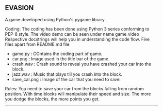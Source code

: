 
EVASION
------------------------------------------------------------------------------------------------------------------------------------------

A game developed using Python's pygame library.

Coding:
The coding has been done using Python 3 series conforming to PEP-8 style.
The video demo can be seen under name game_video
Respective docstrings will help you in understanding the code flow.
Five files apart from README.md file
   - game.py : COntains the coding part of game.
   - car.png : Image used in the title bar of the game.
   - crash.wav : Crash sound to reveal you have crashed your car into the block.
   - jazz.wav : Music that plays till you crash into the block.
   - save_car.png : Image of the car that you need to save. 

Rules:
   You need to save your car from the blocks falling from random position.
   With time blocks will manipulate their speed and size.
   The more you dodge the blocks, the more points you get.
   
------------------------------------------------------------------------------------------------------------------------------------------











